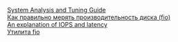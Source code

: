 [System Analysis and Tuning Guide](https://documentation.suse.com/sles/15-SP3/html/SLES-all/preface-tuning.html)   
[Как правильно мерять производительность диска (fio)](https://habr.com/ru/articles/154235/)   
[An explanation of IOPS and latency](https://recoverymonkey.org/2012/07/26/an-explanation-of-iops-and-latency/)   
[Утилита fio](https://sysadminium.ru/fio-utility/)
